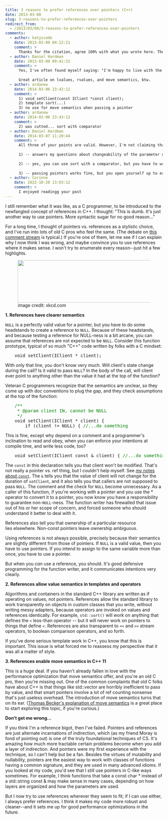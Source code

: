 ```yaml
---
title: 3 reasons to prefer references over pointers (C++)
date: 2013-03-08
slug: 3-reasons-to-prefer-references-over-pointers
redirect_from:
  - /2013/03/08/3-reasons-to-prefer-references-over-pointers
comments:
  - author: katyscode
    date: 2013-03-09 04:12:21
    comment: >
      Thanks for the citation, agree 100% with what you wrote here. The non-nullability of references is both a blessing and a curse; it is frustrating not to be able to declare a reference as a class member and initialize it later, since it of course must be initialized in the constructor's initializer list, so you often end up being forced to use -> in your mehods when it would be syntactically cleaner and safer to use ".". As you said though, references are an important and integral part of C++, not just a syntactic sometimes-alternative to pointers.
  - author: Daniel Hardman
    date: 2013-03-09 09:41:32
    comment: >
      Yes, I've often found myself saying: "I'm happy to live with the limitation that I can only assign to this reference once; I just wish I could do it later than the constructor..." Lazy initialization is one obvious use case.
      
      Great article on lvalues, rvalues, and move semantics, btw.
  - author: ardanew
    date: 2014-03-06 23:42:12
    comment: >
      1) void setClient(const IClient *const client);
      2) template sort(...)
      3) no use for move semantics when passing a pointer
  - author: ardanew
    date: 2014-03-06 23:43:12
    comment: >
      2) was cutted... sort with comparator
  - author: Daniel Hardman
    date: 2014-03-07 11:20:44
    comment: >
      All three of your points are valid. However, I'm not claiming that references are radically better than pointers--only that they're a better fit for certain problems. And they are:
      
      1) -- answers my questions about changeability of the parameter during the course of the function, but does not clarify any semantics about NULL. The const * const prototype is more verbose and less rich in semantics than using a reference.
      
      2) -- yes, you can use sort with a comparator, but you have to write a pointer-aware comparator that dereferences your pointers, in addition to implementing comparison logic. That violates the single responsibility principle; it's cleaner in many cases to implement comparison logic, and keep pointer-walking outside the comparator. STL is prejudiced this way; swimming against the stream results in code that's bigger and messier, except in trivial examples. (I'm not a purist on this; I've done exactly what you suggested, lots of times. But I do think it's a bit sub-optimal.)
      
      3) -- passing pointers works fine, but you open yourself up to exception safety problems by not guaranteeing RAII. Not a big deal in a lot of code, but worth considering.
  - author: Corinne
    date: 2022-10-20 13:03:12
    comment: >
      I enjoyed readingg your post
---
```

I still remember what it was like, as a C programmer, to be introduced to the newfangled concept of references in C++. I thought: "This is dumb. It's just another way to use pointers. More syntactic sugar for no good reason..."

For a long time, I thought of pointers vs. references as a stylistic choice, and I've run into lots of old C pros who feel the same. (The debate on <a href="http://www.cplusplus.com/forum/beginner/3958/" target="_blank">this comment stream</a> is typical.) If you're one of them, let me see if I can explain why I now think I was wrong, and maybe convince you to use references where it makes sense. I won't try to enumerate every reason--just hit a few highlights.

<figure><img class=" " src="http://imgs.xkcd.com/comics/compiler_complaint.png" alt="" width="500" height="135" /><figcaption>image credit: xkcd.com</figcaption></figure>

<strong>1. References have clearer semantics</strong>

<code>NULL</code> is a perfectly valid value for a pointer, but you have to do some headstands to create a reference to <code>NULL</code>. Because of these headstands, and because testing a reference for NULL-ness is a bit arcane, you can assume that references are not expected to be <code>NULL</code>. Consider this function prototype, typical of so much "C++" code written by folks with a C mindset:
<pre style="padding-left:30px;">void setClient(IClient * client);</pre>
With only that line, you don't know very much. Will client's state change during the call? Is it valid to pass <code>NULL</code>? In the body of the call, will client ever point to anything other than the value it had at the top of the function?

Veteran C programmers recognize that the semantics are unclear, so they come up with doc conventions to plug the gap, and they check assumptions at the top of the function:
<pre style="padding-left:30px;"><span style="color:#008000;">/**</span>
<span style="color:#008000;"> * @param client IN, cannot be NULL</span>
<span style="color:#008000;"> */</span>
void setClient(IClient * client) {
    if (client != NULL) { <span style="color:#008000;">//...do something</span></pre>
This is fine, except why depend on a comment and a programmer's inclination to read and obey, when you can enforce your intentions at compile time, and write less code, too?<!--more-->
<pre style="padding-left:30px;">void setClient(IClient const & client) { <span style="color:#008000;">//...do something</span></pre>
The <code>const</code> in this declaration tells you that client won't be modified. That's not really a pointer vs. ref thing, but I couldn't help myself. See <a title="Put Your Const Foot Forward" href="put-your-const-foot-forward.md">my notes about <code>const</code></a>. The <code>&</code> tells you that the value of client will not change for the duration of <code>setClient</code>, and it also tells you that callers are not supposed to pass <code>NULL</code>. The comment and the check for <code>NULL</code> become unnecessary. As a caller of this function, if you're working with a pointer and you use the * operator to convert it to a pointer, you now know you have a responsibility to guarantee non-<code>NULL</code>-ness. The function writer has firewalled that issue out of his or her scope of concern, and forced someone who should understand it better to deal with it.

References also tell you that ownership of a particular resource lies elsewhere. Non-const pointers leave ownership ambiguous.

Using references is not always possible, precisely because their semantics are slightly different from those of pointers. If <code>NULL</code> is a valid value, then you have to use pointers. If you intend to assign to the same variable more than once, you have to use a pointer.

But when you <em>can</em> use a reference, you should. It's good defensive programming for the function writer, and it communicates intentions very clearly.

<strong>2. References allow value semantics in templates and operators</strong>

Algorithms and containers in the standard C++ library are written as if operating on values, not pointers. References allow the standard library to work transparently on objects in custom classes that you write, without writing messy adapters, because operators are invoked on values and references identically. For example, <code>std::sort()</code> will work on anything that defines the <code><</code> less-than operator -- but it will never work on pointers to things that define <code><</code>. References are also transparent to <code><<</code> and <code>>></code> stream operators, to boolean comparison operators, and so forth.

If you've done serious template work in C++, you know that this is important. This issue is what forced me to reassess my perspective that it was all a matter of style.

<strong>3. References enable move semantics in C++ 11</strong>

This is a huge deal. If you haven't already fallen in love with the performance optimization that move semantics offer, and you're an old C pro, then you're missing out. One of the common complaints that old C folks have about C++ is that things like std::vector are horribly inefficient to pass by value, and that smart pointers involve a lot of ref counting nonsense that's just useless overhead. The introduction of move semantics turns that on its ear. (<a title="move semantics" href="http://thbecker.net/articles/rvalue_references/section_02.html">Thomas Becker's explanation of move semantics</a> is a great place to start exploring this topic, if you're curious.)

<strong>Don't get me wrong...</strong>

If you think I'm a reference bigot, then I've failed. Pointers and references are just alternate incarnations of indirection, which (as my friend Moray is fond of pointing out) is one of the truly foundational techniques of CS. It's amazing how much more tractable certain problems become when you add a layer of indirection. And pointers were my first experience with the technique, so I can't help but be a fan. Besides the virtues of mutability and nullability, pointers are the easiest way to work with classes of functions having a common signature, and they are used in many advanced idioms. If you looked at my code, you'd see that I still use pointers in C-like ways sometimes. For example, I think functions that take a const char * instead of a std::string const & may make sense in many cases, depending on how layers are organized and how the parameters are used.

But I now try to use references wherever they seem to fit; if I can use either, I always prefer references. I think it makes my code more robust and cleaner--and it sets me up for good performance optimizations in the future.
